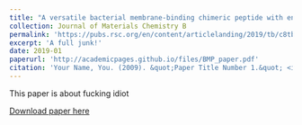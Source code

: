 ```yaml
---
title: "A versatile bacterial membrane-binding chimeric peptide with enhanced photodynamic antimicrobial activity"
collection: Journal of Materials Chemistry B
permalink: 'https://pubs.rsc.org/en/content/articlelanding/2019/tb/c8tb03094d#!divAbstract'
excerpt: 'A full junk!'
date: 2019-01
paperurl: 'http://academicpages.github.io/files/BMP_paper.pdf'
citation: 'Your Name, You. (2009). &quot;Paper Title Number 1.&quot; <i>Journal 1</i>. 1(1).'
---
```

This paper is about fucking idiot

[Download paper here](http://academicpages.github.io/files/BMP_paper.pdf)

